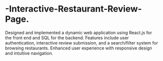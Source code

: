 # -Interactive-Restaurant-Review-Page.
Designed and implemented a dynamic web application using React.js for the front end and SQL for the backend. Features include user authentication, interactive review submission, and a search/filter system for browsing restaurants. Enhanced user experience with responsive design and intuitive navigation.
